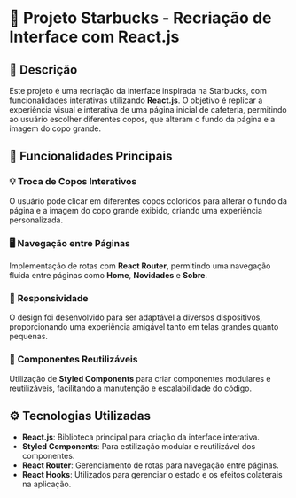 # 🎨 Projeto Starbucks - Recriação de Interface com React.js

## 📜 Descrição

Este projeto é uma recriação da interface inspirada na Starbucks, com funcionalidades interativas utilizando **React.js**. O objetivo é replicar a experiência visual e interativa de uma página inicial de cafeteria, permitindo ao usuário escolher diferentes copos, que alteram o fundo da página e a imagem do copo grande.

## 🚀 Funcionalidades Principais

### 💡 **Troca de Copos Interativos**
O usuário pode clicar em diferentes copos coloridos para alterar o fundo da página e a imagem do copo grande exibido, criando uma experiência personalizada.

### 🖥️ **Navegação entre Páginas**
Implementação de rotas com **React Router**, permitindo uma navegação fluida entre páginas como **Home**, **Novidades** e **Sobre**.

### 📱 **Responsividade**
O design foi desenvolvido para ser adaptável a diversos dispositivos, proporcionando uma experiência amigável tanto em telas grandes quanto pequenas.

### 🔄 **Componentes Reutilizáveis**
Utilização de **Styled Components** para criar componentes modulares e reutilizáveis, facilitando a manutenção e escalabilidade do código.

## ⚙️ Tecnologias Utilizadas

- **React.js**: Biblioteca principal para criação da interface interativa.
- **Styled Components**: Para estilização modular e reutilizável dos componentes.
- **React Router**: Gerenciamento de rotas para navegação entre páginas.
- **React Hooks**: Utilizados para gerenciar o estado e os efeitos colaterais na aplicação.
